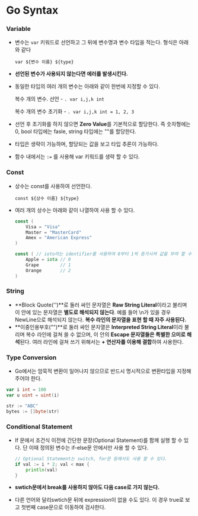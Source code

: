 # Go Syntax



### Variable

- 변수는 `var`  키워드로 선언하고 그 뒤에 변수명과 변수 타입을 적는다. 형식은 아래와 같다

  `var ${변수 이름} ${type}  `

- **선언된 변수가 사용되지 않는다면 에러를 발생시킨다.**

- 동일한 타입의 여러 개의 변수는 아래와 같이 한번에 지정할 수 있다.

  복수 개의 변수. 선언 - ```. var i,j,k int```

  복수 개의 변수 초기화 -  ```. var i,j,k int = 1, 2, 3``` 

- 선언 후 초기화를 하지 않으면  **Zero Value**를 기본적으로 할당한다. 즉 숫자형에는 0, bool 타입에는 fasle, string 타입에는 ""를 할당한다.

- 타입은 생략이 가능하며, 할당되는 값을 보고 타입 추론이 가능하다.

- 함수 내에서는 `:=` 를 사용해 var 키워드를 생략 할 수 있다.



### Const

- 상수는 const를 사용하여 선언한다.

  ```const ${상수 이름} ${type}```

- 여러 개의 상수는 아래와 같이 나열하여 사용 할 수 있다.

  ```go
  const (
      Visa = "Visa"
      Master = "MasterCard"
      Amex = "American Express"
  )
  
  const ( // ioto라는 identifier를 사용하여 0부터 1씩 증가시켜 값을 부여 할 수 있다. 
      Apple = iota // 0
      Grape        // 1
      Orange       // 2
  )
  ```



### String

- **Block Quote('')**로 둘러 싸인 문자열은 **Raw String Literal**이라고 불리며 이 안에 있는 문자열은 **별도로 해석되지 않는다**. 예를 들어 \n가 있을 경우 NewLine으로 해석되지 않는다. **복수 라인의 문자열을 표현 할 때 자주 사용된다.**
- **이중인용부호("")**로 둘러 싸인 문자열은 **Interpreted String Literal**이라 불리며 복수 라인에 걸쳐 쓸 수 없으며, 이 안의 **Escape 문자열들은 특별한 으미로 해석**된다. 여러 라인에 걸쳐 쓰기 위해서는 **+ 연산자를 이용해 결합**하여 사용한다.



### Type Conversion

- Go에서는 암묵적 변환이 일어나지 않으므로 반드시 명시적으로 변환타입을 지정해주어야 한다.

```go
var i int = 100
var u uint = uint(i)

str := "ABC"
bytes := []byte(str)
```



### Conditional Statement

- If 문에서 조건식 이전에 간단한 문장(Optional Statement)를 함께 실행 할 수 있다. 단 이때 정의된 변수는 if-else문 안에서만 사용 할 수 있다.

  ```go
  // Optional Statement는 switch, for문 등에서도 사용 할 수 있다.
  if val := i * 2; val < max {
      println(val)
  }
  ```

- **swtich문에서 break를 사용하지 않아도 다음 case로 가지 않는다.**
- 다른 언어와 달리swtich문 뒤에 expression이 없을 수도 있다. 이 경우 true로 보고 첫번째 case문으로 이동하여 검사한다.

